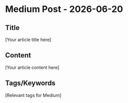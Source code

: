 # Medium Post - 2026-06-20

## Title
[Your article title here]

## Content
[Your article content here]

## Tags/Keywords
[Relevant tags for Medium]

